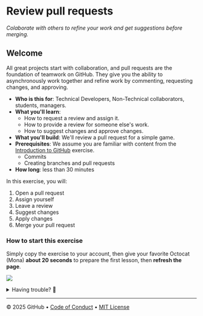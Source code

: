 # Review pull requests

_Colaborate with others to refine your work and get suggestions before merging._

## Welcome

All great projects start with collaboration, and pull requests are the foundation of teamwork on GitHub. They give you the ability to asynchronously work together and refine work by commenting, requesting changes, and approving.

- **Who is this for**: Technical Developers, Non-Technical collaborators, students, managers.
- **What you'll learn**:
  - How to request a review and assign it.
  - How to provide a review for someone else's work.
  - How to suggest changes and approve changes.
- **What you'll build**: We'll review a pull request for a simple game.
- **Prerequisites**: We assume you are familiar with content from the [Introduction to GitHub](https://github.com/skills/introduction-to-github) exercise.
  - Commits
  - Creating branches and pull requests
- **How long**: less than 30 minutes

In this exercise, you will:

1. Open a pull request
2. Assign yourself
3. Leave a review
4. Suggest changes
5. Apply changes
6. Merge your pull request

### How to start this exercise

Simply copy the exercise to your account, then give your favorite Octocat (Mona) **about 20 seconds** to prepare the first lesson, then **refresh the page**.

[![](https://img.shields.io/badge/Copy%20Exercise-%E2%86%92-1f883d?style=for-the-badge&logo=github&labelColor=197935)](https://github.com/new?template_owner=skills-dev&template_name=review-pull-requests&owner=%40me&name=skills-review-pull-requests&description=Exercise%3A+Review+pull+requests&visibility=public)

<details>
<summary>Having trouble? 🤷</summary><br/>

When copying the exercise, we recommend the following settings:

- For owner, choose your personal account or an organization to host the repository.
- We recommend creating a public repository, as private repositories will [use Actions minutes](https://docs.github.com/en/billing/managing-billing-for-github-actions/about-billing-for-github-actions).

If the exercise isn't ready in 20 seconds:

1. After your new repository is created, wait about 20 seconds, then refresh the page.
2. Follow the step-by-step instructions in the issue created in your repository.
3. If the page doesn't refresh automatically, please check the [Actions](../../actions) tab.
   - Check to see if a job is running. Sometimes it simply takes a bit longer.
   - If the page shows a failed job, please submit an issue. Nice, you found a bug! 🐛

</details>

---

&copy; 2025 GitHub &bull; [Code of Conduct](https://www.contributor-covenant.org/version/2/1/code_of_conduct/code_of_conduct.md) &bull; [MIT License](https://gh.io/mit)
